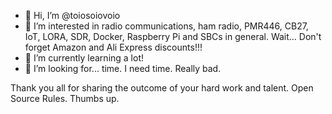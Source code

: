 - 👋 Hi, I’m @toiosoiovoio
- 👀 I’m interested in radio communications, ham radio, PMR446, CB27, IoT, LORA, SDR, Docker, Raspberry Pi and SBCs in general. Wait... Don't forget Amazon and Ali Express discounts!!!
- 🌱 I’m currently learning a lot!
- 💞️ I’m looking for... time. I need time. Really bad. 

Thank you all for sharing the outcome of your hard work and talent. Open Source Rules. Thumbs up.

<!---
toiosoiovoio/toiosoiovoio is a ✨ special ✨ repository because its `README.md` (this file) appears on your GitHub profile.
You can click the Preview link to take a look at your changes.
--->
